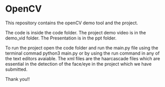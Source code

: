 # OpenCV
This repository contains the openCV demo tool and the project.

The code is inside the code folder.
The project demo video is in the demo_vid folder.
The Presentation is in the ppt folder.

To run the project open the code folder and run the main.py file using the terminal commad python3 main.py or by using the run command in any of the text editors avaiable.
The xml files are the haarcascade files which are essential in the detection of the face/eye in the project which we have submitted.

Thank you!!
